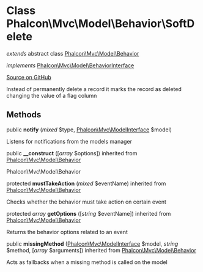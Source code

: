 # Class **Phalcon\\Mvc\\Model\\Behavior\\SoftDelete**

*extends* abstract class [Phalcon\Mvc\Model\Behavior](/en/3.1.2/api/Phalcon_Mvc_Model_Behavior)

*implements* [Phalcon\Mvc\Model\BehaviorInterface](/en/3.1.2/api/Phalcon_Mvc_Model_BehaviorInterface)

<a href="https://github.com/phalcon/cphalcon/blob/master/phalcon/mvc/model/behavior/softdelete.zep" class="btn btn-default btn-sm">Source on GitHub</a>

Instead of permanently delete a record it marks the record as
deleted changing the value of a flag column

## Methods
public  **notify** (*mixed* $type, [Phalcon\Mvc\ModelInterface](/en/3.1.2/api/Phalcon_Mvc_ModelInterface) $model)

Listens for notifications from the models manager

public  **__construct** ([*array* $options]) inherited from [Phalcon\Mvc\Model\Behavior](/en/3.1.2/api/Phalcon_Mvc_Model_Behavior)

Phalcon\\Mvc\\Model\\Behavior

protected  **mustTakeAction** (*mixed* $eventName) inherited from [Phalcon\Mvc\Model\Behavior](/en/3.1.2/api/Phalcon_Mvc_Model_Behavior)

Checks whether the behavior must take action on certain event

protected *array* **getOptions** ([*string* $eventName]) inherited from [Phalcon\Mvc\Model\Behavior](/en/3.1.2/api/Phalcon_Mvc_Model_Behavior)

Returns the behavior options related to an event

public  **missingMethod** ([Phalcon\Mvc\ModelInterface](/en/3.1.2/api/Phalcon_Mvc_ModelInterface) $model, *string* $method, [*array* $arguments]) inherited from [Phalcon\Mvc\Model\Behavior](/en/3.1.2/api/Phalcon_Mvc_Model_Behavior)

Acts as fallbacks when a missing method is called on the model

